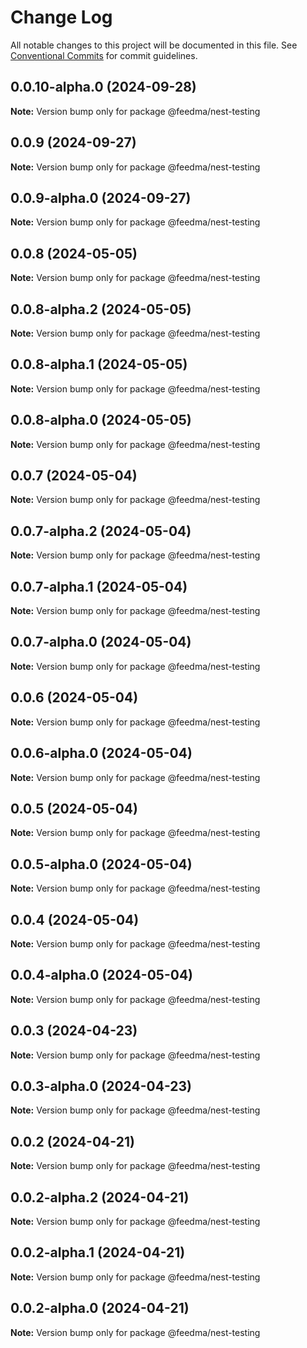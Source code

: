 # Change Log

All notable changes to this project will be documented in this file.
See [Conventional Commits](https://conventionalcommits.org) for commit guidelines.

## 0.0.10-alpha.0 (2024-09-28)

**Note:** Version bump only for package @feedma/nest-testing





## 0.0.9 (2024-09-27)

**Note:** Version bump only for package @feedma/nest-testing





## 0.0.9-alpha.0 (2024-09-27)

**Note:** Version bump only for package @feedma/nest-testing





## 0.0.8 (2024-05-05)

**Note:** Version bump only for package @feedma/nest-testing





## 0.0.8-alpha.2 (2024-05-05)

**Note:** Version bump only for package @feedma/nest-testing





## 0.0.8-alpha.1 (2024-05-05)

**Note:** Version bump only for package @feedma/nest-testing





## 0.0.8-alpha.0 (2024-05-05)

**Note:** Version bump only for package @feedma/nest-testing





## 0.0.7 (2024-05-04)

**Note:** Version bump only for package @feedma/nest-testing





## 0.0.7-alpha.2 (2024-05-04)

**Note:** Version bump only for package @feedma/nest-testing





## 0.0.7-alpha.1 (2024-05-04)

**Note:** Version bump only for package @feedma/nest-testing





## 0.0.7-alpha.0 (2024-05-04)

**Note:** Version bump only for package @feedma/nest-testing





## 0.0.6 (2024-05-04)

**Note:** Version bump only for package @feedma/nest-testing





## 0.0.6-alpha.0 (2024-05-04)

**Note:** Version bump only for package @feedma/nest-testing





## 0.0.5 (2024-05-04)

**Note:** Version bump only for package @feedma/nest-testing





## 0.0.5-alpha.0 (2024-05-04)

**Note:** Version bump only for package @feedma/nest-testing





## 0.0.4 (2024-05-04)

**Note:** Version bump only for package @feedma/nest-testing





## 0.0.4-alpha.0 (2024-05-04)

**Note:** Version bump only for package @feedma/nest-testing





## 0.0.3 (2024-04-23)

**Note:** Version bump only for package @feedma/nest-testing





## 0.0.3-alpha.0 (2024-04-23)

**Note:** Version bump only for package @feedma/nest-testing





## 0.0.2 (2024-04-21)

**Note:** Version bump only for package @feedma/nest-testing





## 0.0.2-alpha.2 (2024-04-21)

**Note:** Version bump only for package @feedma/nest-testing





## 0.0.2-alpha.1 (2024-04-21)

**Note:** Version bump only for package @feedma/nest-testing





## 0.0.2-alpha.0 (2024-04-21)

**Note:** Version bump only for package @feedma/nest-testing
